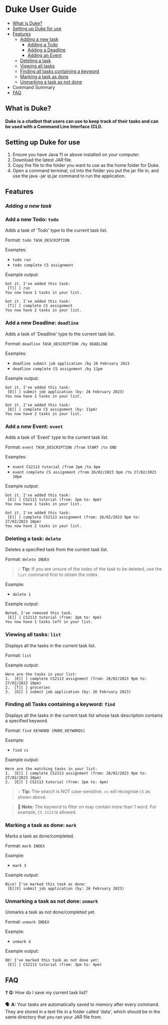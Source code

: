 # Duke User Guide

* [What is Duke?](https://mustafaah10.github.io/ip/#what-is-duke) 
* [Setting up Duke for use](https://mustafaah10.github.io/ip/#setting-up-duke-for-use)
* [Features](https://mustafaah10.github.io/ip/#features) 
  * [Adding a new task](https://mustafaah10.github.io/ip/#adding-a-new-task)
    * [Adding a Todo](https://mustafaah10.github.io/ip/#add-a-new-todo-todo)
    * [Adding a Deadline](https://mustafaah10.github.io/ip/#add-a-new-deadline-deadline)
    * [Adding an Event](https://mustafaah10.github.io/ip/#add-a-new-event-event)
  * [Deleting a task](https://mustafaah10.github.io/ip/#deleting-a-task-delete)
  * [Viewing all tasks](https://mustafaah10.github.io/ip/#viewing-all-tasks-list)
  * [Finding all tasks containing a keyword](https://mustafaah10.github.io/ip/#finding-all-tasks-containing-a-keyword-find)
  * [Marking a task as done](https://mustafaah10.github.io/ip/#marking-a-task-as-done-mark)
  * [Unmarking a task as not done](https://mustafaah10.github.io/ip/#unmarking-a-task-as-not-done-unmark)
* Command Summary
* [FAQ](https://mustafaah10.github.io/ip/#faq)
  
## What is Duke?

#### Duke is a chatbot that users can use to keep track of their tasks and can be used with a Command Line Interface (CLI).

## Setting up Duke for use

1. Ensure you have Java 11 or above installed on your computer.
2. Download the latest JAR file.
3. Copy the file to the folder you want to use as the home folder for Duke.
4. Open a command terminal, cd into the folder you put the jar file in, and use the java -jar ip.jar command to run the application.

## Features 

### *Adding a new task*

### Add a new Todo: `todo`

Adds a task of 'Todo' type to the current task list.

Format: `todo TASK_DESCRIPTION`

Examples: 
* `todo run`
* `todo complete CS assignment`

Example output:
```
Got it. I've added this task:
 [T][ ] run
You now have 1 tasks in your list.
```

```
Got it. I've added this task:
 [T][ ] complete CS assignment
You now have 2 tasks in your list.
```

### Add a new Deadline: `deadline`

Adds a task of 'Deadline' type to the current task list.

Format: `deadline TASK_DESCRIPTION /by DEADLINE`

Examples: 
* `deadline submit job application /by 26 February 2023`
* `deadline complete CS assignment /by 11pm`

Example output:
```
Got it. I've added this task:
 [D][ ] submit job application (by: 26 February 2023)
You now have 1 tasks in your list.
```

```
Got it. I've added this task:
 [D][ ] complete CS assignment (by: 11pm)
You now have 2 tasks in your list.
```

### Add a new Event: `event`

Adds a task of 'Event' type to the current task list.

Format: `event TASK_DESCRIPTION /from START /to END`

Examples: 
* `event CS2113 tutorial /from 3pm /to 4pm`
* `event complete CS assignment /from 26/02/2023 9pm /to 27/02/2023 10pm`

Example output:
```
Got it. I've added this task:
 [E][ ] CS2113 tutorial (from: 3pm to: 4pm)
You now have 1 tasks in your list.
```

```
Got it. I've added this task:
 [E][ ] complete CS2113 assignment (from: 26/02/2023 9pm to: 27/02/2023 10pm)
You now have 2 tasks in your list.
```

### Deleting a task: `delete`

Deletes a specified task from the current task list.

Format: `delete INDEX`

 > :bulb: **Tip:** If you are unsure of the index of the task to be deleted, use the `list` command first to obtain the index.

Example: 
* `delete 1`

Example output:
```
Noted, I've removed this task.
 [E][ ] CS2113 tutorial (from: 3pm to: 4pm)
You now have 1 tasks left in your list.
```

### Viewing all tasks: `list`

Displays all the tasks in the current task list.

Format: `list`

Example output:
```
Here are the tasks in your list:
1.  [E][ ] complete CS2113 assignment (from: 26/02/2023 9pm to: 27/02/2023 10pm)
2.  [T][ ] groceries
3.  [D][ ] submit job application (by: 26 February 2023)
```

### Finding all Tasks containing a keyword: `find`

Displays all the tasks in the current task list whose task description contains a specified keyword.

Format: `find KEYWORD [MORE_KEYWORDS]`

Example: 
* `find cs`

Example output:
```
Here are the matching tasks in your list:
1.  [E][ ] complete CS2113 assignment (from: 26/02/2023 9pm to: 27/02/2023 10pm)
2.  [E][ ] CS2113 tutorial (from: 3pm to: 4pm)
```
 > :bulb: **Tip:** The search is NOT case-sensitive. `cs` will recognise `CS` as shown above.
 
 > :memo: **Note:** The keyword to filter on may contain more than 1 word. For example, `CS 2113` is allowed.

### Marking a task as done: `mark`

Marks a task as done/completed.

Format: `mark INDEX`

Example: 
* `mark 3`

Example output:
```
Nice! I've marked this task as done:
 [D][X] submit job application (by: 26 February 2023)
```

### Unmarking a task as not done: `unmark`

Unmarks a task as not done/completed yet.

Format: `unmark INDEX`

Example: 
* `unmark 4`

Example output:
```
OK! I've marked this task as not done yet:
 [E][ ] CS2113 tutorial (from: 3pm to: 4pm)
```

## FAQ
❓ **Q:** How do I save my current task list?

🗣️ **A:** Your tasks are automatically saved to memory after every command. They are stored in a text file in a folder called 'data',
           which should be in the same directory that you ran your JAR file from.


